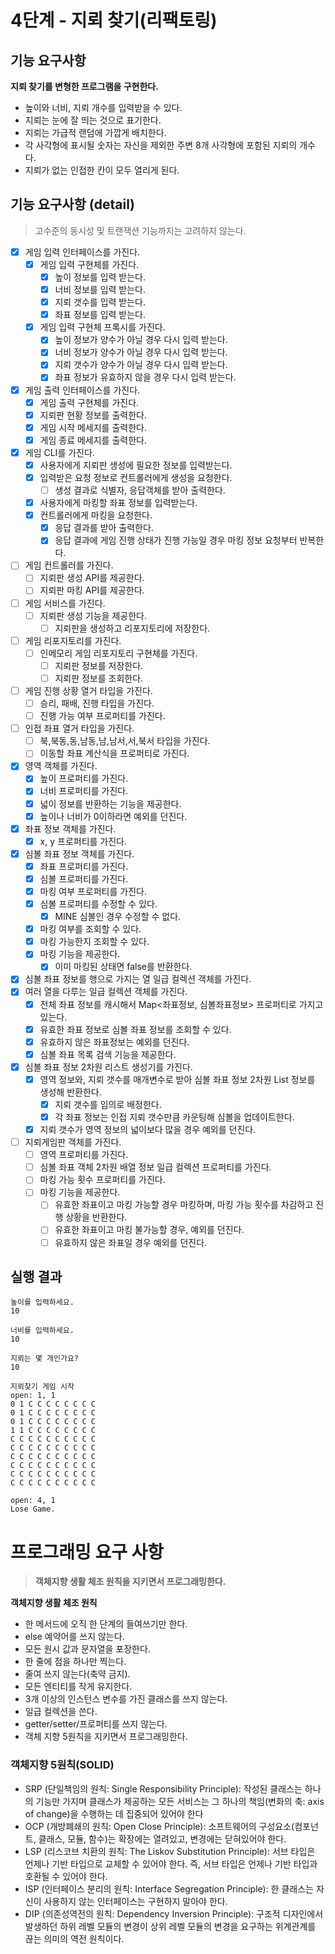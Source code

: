 # 4단계 - 지뢰 찾기(리팩토링)
## 기능 요구사항
**지뢰 찾기를 변형한 프로그램을 구현한다.**
- 높이와 너비, 지뢰 개수를 입력받을 수 있다.
- 지뢰는 눈에 잘 띄는 것으로 표기한다.
- 지뢰는 가급적 랜덤에 가깝게 배치한다.
- 각 사각형에 표시될 숫자는 자신을 제외한 주변 8개 사각형에 포함된 지뢰의 개수다.
- 지뢰가 없는 인접한 칸이 모두 열리게 된다.

## 기능 요구사항 (detail)
> 고수준의 동시성 및 트랜잭션 기능까지는 고려하지 않는다. 

- [x] 게임 입력 인터페이스를 가진다.
  - [x] 게임 입력 구현체를 가진다.
    - [x] 높이 정보를 입력 받는다.
    - [x] 너비 정보를 입력 받는다.
    - [x] 지뢰 갯수를 입력 받는다.
    - [x] 좌표 정보를 입력 받는다.
  - [x] 게임 입력 구현체 프록시를 가진다.
    - [x] 높이 정보가 양수가 아닐 경우 다시 입력 받는다.
    - [x] 너비 정보가 양수가 아닐 경우 다시 입력 받는다.
    - [x] 지뢰 갯수가 양수가 아닐 경우 다시 입력 받는다.
    - [x] 좌표 정보가 유효하지 않을 경우 다시 입력 받는다.
- [x] 게임 출력 인터페이스를 가진다.
  - [x] 게임 출력 구현체를 가진다.
  - [x] 지뢰판 현황 정보를 출력한다.
  - [x] 게임 시작 메세지를 출력한다.
  - [x] 게임 종료 메세지를 출력한다.
- [x] 게임 CLI를 가진다. 
  - [x] 사용자에게 지뢰판 생성에 필요한 정보를 입력받는다. 
  - [x] 입력받은 요청 정보로 컨트롤러에게 생성을 요청한다. 
    - [ ] 생성 결과로 식별자, 응답객체를 받아 출력한다.
  - [x] 사용자에게 마킹할 좌표 정보를 입력받는다.
  - [x] 컨트롤러에게 마킹을 요청한다.
    - [x] 응답 결과를 받아 출력한다.
    - [x] 응답 결과에 게임 진행 상태가 진행 가능일 경우 마킹 정보 요청부터 반복한다.
- [ ] 게임 컨트롤러를 가진다. 
  - [ ] 지뢰판 생성 API를 제공한다.
  - [ ] 지뢰판 마킹 API를 제공한다.
- [ ] 게임 서비스를 가진다. 
  - [ ] 지뢰판 생성 기능을 제공한다.
    - [ ] 지뢰판을 생성하고 리포지토리에 저장한다. 
- [ ] 게임 리포지토리를 가진다. 
  - [ ] 인메모리 게임 리포지토리 구현체를 가진다. 
    - [ ] 지뢰판 정보를 저장한다.
    - [ ] 지뢰판 정보를 조회한다.
- [ ] 게임 진행 상황 열거 타입을 가진다.
  - [ ] 승리, 패배, 진행 타입을 가진다.
  - [ ] 진행 가능 여부 프로퍼티를 가진다.
- [ ] 인접 좌표 열거 타입을 가진다. 
  - [ ] 북,북동,동,남동,남,남서,서,북서 타입을 가진다.
  - [ ] 이동할 좌표 계산식을 프로퍼티로 가진다.
- [x] 영역 객체를 가진다. 
  - [x] 높이 프로퍼티를 가진다. 
  - [x] 너비 프로퍼티를 가진다.
  - [x] 넓이 정보를 반환하는 기능을 제공한다.
  - [x] 높이나 너비가 0이하라면 예외를 던진다.
- [x] 좌표 정보 객체를 가진다.
  - [x] x, y 프로퍼티를 가진다.
- [x] 심볼 좌표 정보 객체를 가진다. 
  - [x] 좌표 프로퍼티를 가진다. 
  - [x] 심볼 프로퍼티를 가진다.
  - [x] 마킹 여부 프로퍼티를 가진다.
  - [x] 심볼 프로퍼티를 수정할 수 있다.
    - [x] MINE 심볼인 경우 수정할 수 없다.
  - [x] 마킹 여부를 조회할 수 있다.
  - [x] 마킹 가능한지 조회할 수 있다.
  - [x] 마킹 기능을 제공한다.
    - [x] 이미 마킹된 상태면 false를 반환한다.
- [x] 심볼 좌표 정보를 행으로 가지는 열 일급 컬렉션 객체를 가진다. 
- [x] 여러 열을 다루는 일급 컬렉션 객체를 가진다.
  - [x] 전체 좌표 정보를 캐시해서 Map<좌표정보, 심볼좌표정보> 프로퍼티로 가지고 있는다.  
  - [x] 유효한 좌표 정보로 심볼 좌표 정보를 조회할 수 있다. 
  - [x] 유효하지 않은 좌표정보는 예외를 던진다.
  - [x] 심볼 좌표 목록 검색 기능을 제공한다.
- [x] 심볼 좌표 정보 2차원 리스트 생성기를 가진다. 
  - [x] 영역 정보와, 지뢰 갯수를 매개변수로 받아 심볼 좌표 정보 2차원 List 정보를 생성해 반환한다.
    - [x] 지뢰 갯수를 임의로 배정한다. 
    - [x] 각 좌표 정보는 인접 지뢰 갯수만큼 카운팅해 심볼을 업데이트한다.
  - [x] 지뢰 갯수가 영역 정보의 넓이보다 많을 경우 예외를 던진다. 
- [ ] 지뢰게임판 객체를 가진다. 
  - [ ] 영역 프로퍼티를 가진다.
  - [ ] 심볼 좌표 객체 2차원 배열 정보 일급 컬렉션 프로퍼티를 가진다.
  - [ ] 마킹 가능 횟수 프로퍼티를 가진다. 
  - [ ] 마킹 기능을 제공한다.
    - [ ] 유효한 좌표이고 마킹 가능할 경우 마킹하며, 마킹 가능 횟수를 차감하고 진행 상황을 반환한다.
    - [ ] 유효한 좌표이고 마킹 불가능할 경우, 예외를 던진다.
    - [ ] 유효하지 않은 좌표일 경우 예외를 던진다.

## 실행 결과
```text
높이를 입력하세요.
10

너비를 입력하세요.
10

지뢰는 몇 개인가요?
10

지뢰찾기 게임 시작
open: 1, 1
0 1 C C C C C C C C
0 1 C C C C C C C C
0 1 C C C C C C C C
1 1 C C C C C C C C
C C C C C C C C C C
C C C C C C C C C C
C C C C C C C C C C
C C C C C C C C C C
C C C C C C C C C C
C C C C C C C C C C

open: 4, 1
Lose Game.

```


# 프로그래밍 요구 사항
> **객체지향 생활 체조 원칙을 지키면서 프로그래밍한다.**

**객체지향 생활 체조 원칙**

- 한 메서드에 오직 한 단계의 들여쓰기만 한다.
- else 예약어를 쓰지 않는다.
- 모든 원시 값과 문자열을 포장한다.
- 한 줄에 점을 하나만 찍는다.
- 줄여 쓰지 않는다(축약 금지).
- 모든 엔티티를 작게 유지한다.
- 3개 이상의 인스턴스 변수를 가진 클래스를 쓰지 않는다.
- 일급 컬렉션을 쓴다.
- getter/setter/프로퍼티를 쓰지 않는다.
- 객체 지향 5원칙을 지키면서 프로그래밍한다.


### 객체지향 5원칙(SOLID)
- SRP (단일책임의 원칙: Single Responsibility Principle): 작성된 클래스는 하나의 기능만 가지며 클래스가 제공하는 모든 서비스는 그 하나의 책임(변화의 축: axis of change)을 수행하는 데 집중되어 있어야 한다
- OCP (개방폐쇄의 원칙: Open Close Principle): 소프트웨어의 구성요소(컴포넌트, 클래스, 모듈, 함수)는 확장에는 열려있고, 변경에는 닫혀있어야 한다.
- LSP (리스코브 치환의 원칙: The Liskov Substitution Principle): 서브 타입은 언제나 기반 타입으로 교체할 수 있어야 한다. 즉, 서브 타입은 언제나 기반 타입과 호환될 수 있어야 한다.
- ISP (인터페이스 분리의 원칙: Interface Segregation Principle): 한 클래스는 자신이 사용하지 않는 인터페이스는 구현하지 말아야 한다.
- DIP (의존성역전의 원칙: Dependency Inversion Principle): 구조적 디자인에서 발생하던 하위 레벨 모듈의 변경이 상위 레벨 모듈의 변경을 요구하는 위계관계를 끊는 의미의 역전 원칙이다.

